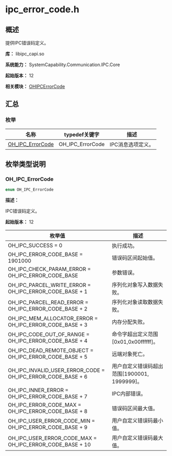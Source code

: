# ipc_error_code.h
<!--Kit: IPC Kit-->
<!--Subsystem: Communication-->
<!--Owner: @xdx19211@luodonghui0157-->
<!--Designer: @zhaopeng_gitee-->
<!--Tester: @maxiaorong2-->
<!--Adviser: @zhang_yixin13-->

## 概述

提供IPC错误码定义。

**库：** libipc_capi.so

**系统能力：** SystemCapability.Communication.IPC.Core

**起始版本：** 12

**相关模块：** [OHIPCErrorCode](capi-ohipcerrorcode.md)

## 汇总

### 枚举

| 名称 | typedef关键字 | 描述 |
| ---- | ------------- | ---- |
| [OH_IPC_ErrorCode](#oh_ipc_errorcode) | OH_IPC_ErrorCode | IPC消息选项定义。 |

## 枚举类型说明

### OH_IPC_ErrorCode

```C
enum OH_IPC_ErrorCode
```

**描述：**

IPC错误码定义。

**起始版本：** 12

| 枚举值 | 描述 |
| ------ | ---- |
| OH_IPC_SUCCESS = 0 | 执行成功。 |
| OH_IPC_ERROR_CODE_BASE = 1901000 | 错误码区间起始值。 |
| OH_IPC_CHECK_PARAM_ERROR = OH_IPC_ERROR_CODE_BASE | 参数错误。 |
| OH_IPC_PARCEL_WRITE_ERROR = OH_IPC_ERROR_CODE_BASE + 1 | 序列化对象写入数据失败。 |
| OH_IPC_PARCEL_READ_ERROR = OH_IPC_ERROR_CODE_BASE + 2 | 序列化对象读取数据失败。 |
| OH_IPC_MEM_ALLOCATOR_ERROR = OH_IPC_ERROR_CODE_BASE + 3 | 内存分配失败。 |
| OH_IPC_CODE_OUT_OF_RANGE = OH_IPC_ERROR_CODE_BASE + 4 | 命令字超出定义范围[0x01,0x00ffffff]。 |
| OH_IPC_DEAD_REMOTE_OBJECT = OH_IPC_ERROR_CODE_BASE + 5 | 远端对象死亡。 |
| OH_IPC_INVALID_USER_ERROR_CODE = OH_IPC_ERROR_CODE_BASE + 6 | 用户自定义错误码超出范围[1900001, 1999999]。 |
| OH_IPC_INNER_ERROR = OH_IPC_ERROR_CODE_BASE + 7| IPC内部错误。 |
| OH_IPC_ERROR_CODE_MAX = OH_IPC_ERROR_CODE_BASE + 8| 错误码区间最大值。 |
| OH_IPC_USER_ERROR_CODE_MIN = OH_IPC_ERROR_CODE_BASE + 9| 用户自定义错误码最小值。 |
| OH_IPC_USER_ERROR_CODE_MAX = OH_IPC_ERROR_CODE_BASE + 10| 用户自定义错误码最大值。 |
